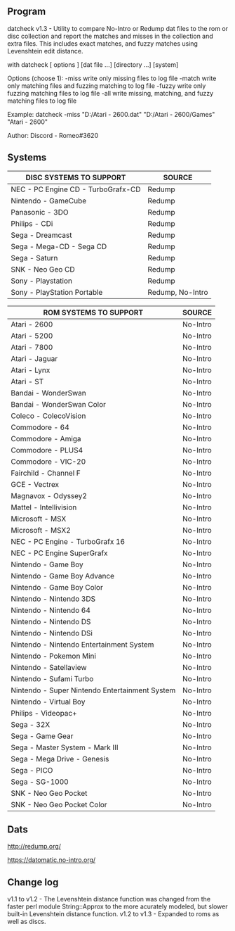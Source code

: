 Program
-------

datcheck v1.3 - Utility to compare No-Intro or Redump dat files to the rom or disc collection
                and report the matches and misses in the collection and extra files.
                This includes exact matches, and fuzzy matches using Levenshtein edit distance.

with datcheck [ options ] [dat file ...] [directory ...] [system]

Options (choose 1):
  -miss    write only missing files to log file
  -match   write only matching files and fuzzing matching to log file
  -fuzzy   write only fuzzing matching files to log file
  -all     write missing, matching, and fuzzy matching files to log file

Example:
              datcheck -miss "D:/Atari - 2600.dat" "D:/Atari - 2600/Games" "Atari - 2600"

Author:
   Discord - Romeo#3620

Systems
-------

 DISC SYSTEMS TO SUPPORT | SOURCE 
 ----------------------- | -------------- 
 NEC - PC Engine CD - TurboGrafx-CD | Redump
 Nintendo - GameCube | Redump
 Panasonic - 3DO | Redump
 Philips - CDi | Redump
 Sega - Dreamcast | Redump
 Sega - Mega-CD - Sega CD | Redump
 Sega - Saturn | Redump
 SNK - Neo Geo CD | Redump 
 Sony - Playstation | Redump            
 Sony - PlayStation Portable | Redump, No-Intro

 ROM SYSTEMS TO SUPPORT | SOURCE
 ---------------------- | --------------
 Atari - 2600 | No-Intro
 Atari - 5200 | No-Intro
 Atari - 7800 | No-Intro
 Atari - Jaguar | No-Intro
 Atari - Lynx | No-Intro
 Atari - ST | No-Intro
 Bandai - WonderSwan | No-Intro
 Bandai - WonderSwan Color | No-Intro
 Coleco - ColecoVision | No-Intro
 Commodore - 64 | No-Intro
 Commodore - Amiga | No-Intro
 Commodore - PLUS4 | No-Intro
 Commodore - VIC-20 | No-Intro
 Fairchild - Channel F | No-Intro
 GCE - Vectrex | No-Intro
 Magnavox - Odyssey2 | No-Intro
 Mattel - Intellivision | No-Intro
 Microsoft - MSX | No-Intro
 Microsoft - MSX2 | No-Intro
 NEC - PC Engine - TurboGrafx 16 | No-Intro
 NEC - PC Engine SuperGrafx | No-Intro
 Nintendo - Game Boy | No-Intro
 Nintendo - Game Boy Advance | No-Intro
 Nintendo - Game Boy Color | No-Intro
 Nintendo - Nintendo 3DS | No-Intro
 Nintendo - Nintendo 64 | No-Intro
 Nintendo - Nintendo DS | No-Intro
 Nintendo - Nintendo DSi | No-Intro
 Nintendo - Nintendo Entertainment System | No-Intro
 Nintendo - Pokemon Mini | No-Intro
 Nintendo - Satellaview | No-Intro
 Nintendo - Sufami Turbo | No-Intro
 Nintendo - Super Nintendo Entertainment System | No-Intro
 Nintendo - Virtual Boy | No-Intro
 Philips - Videopac+ | No-Intro
 Sega - 32X | No-Intro
 Sega - Game Gear | No-Intro
 Sega - Master System - Mark III | No-Intro
 Sega - Mega Drive - Genesis | No-Intro
 Sega - PICO | No-Intro
 Sega - SG-1000 | No-Intro
 SNK - Neo Geo Pocket | No-Intro
 SNK - Neo Geo Pocket Color | No-Intro
 
Dats
----
http://redump.org/

https://datomatic.no-intro.org/

Change log
----------
v1.1 to v1.2 - The Levenshtein distance function was changed from the faster
               perl module String::Approx to the more acurately modeled, but
               slower built-in Levenshtein distance function.
v1.2 to v1.3 - Expanded to roms as well as discs.
			   
